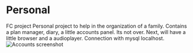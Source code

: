 # Personal
FC project
Personal project to help in the organization of a family. Contains a plan manager, diary, a little accounts panel. Its not over. Next, will have a little browser and a audioplayer. Connection with mysql localhost. 
![Accounts screenshot](https://raw.githubusercontent.com/aLFoNSiT00/Personal/master/assets/cuentas.png)
